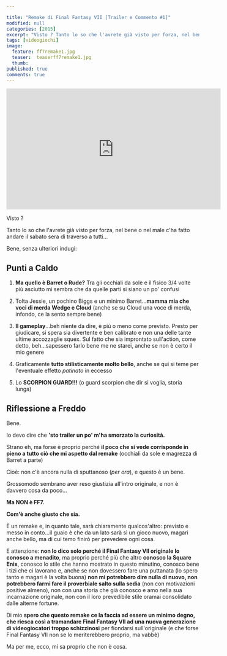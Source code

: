 ```yaml
---

title: "Remake di Final Fantasy VII [Trailer e Commento #1]"
modified: null
categories: [2015]
excerpt: "Visto ? Tanto lo so che l'avrete già visto per forza, nel bene o nel male c'ha fatto andare il sabato sera di traverso a tutti..."
tags: [videogiochi]
image: 
  feature: ff7remake1.jpg
  teaser:  teaserff7remake1.jpg
  thumb: 
published: true
comments: true
---
```


<iframe width="560" height="315" src="https://www.youtube.com/embed/M7hlrQVzrWY" frameborder="0" allowfullscreen></iframe>

Visto ?

Tanto lo so che l'avrete già visto per forza, nel bene o nel male c'ha fatto andare il sabato sera di traverso a tutti...

Bene, senza ulteriori indugi:

## Punti a Caldo

1. **Ma quello è Barret o Rude?** Tra gli occhiali da sole e il fisico 3/4 volte più asciutto mi sembra che da quelle parti si siano un po' confusi

2. Tolta Jessie, un pochino Biggs e un minimo Barret...**mamma mia che voci di merda Wedge e Cloud** (anche se su Cloud una voce di merda, infondo, ce la sento sempre bene)

3. **Il gameplay**...beh niente da dire, è più o meno come previsto. Presto per giudicare, si spera sia divertente e ben calibrato e non una delle tante ultime accozzaglie squex. Sul fatto che sia improntato sull'action, come detto, beh...sapessero farlo bene me ne starei, anche se non è certo il mio genere

4. Graficamente **tutto stilisticamente molto bello**, anche se qui si teme per l'eventuale effetto _patinato_ in eccesso

5. Lo **SCORPION GUARD!!!** (o guard scorpion che dir si voglia, storia lunga)

## Riflessione a Freddo

Bene. 

Io devo dire che **'sto trailer un po' m'ha smorzato la curiosità.** 

Strano eh, ma forse è proprio perché **il poco che si vede corrisponde in pieno a tutto ciò che mi aspetto dal remake** (occhiali da sole e magrezza di Barret a parte) 

Cioè: non c'è ancora nulla di sputtanoso (_per ora_), e questo è un bene. 

Grossomodo sembrano aver reso giustizia all'intro originale, e non è davvero cosa da poco... 

**Ma NON è FF7.** 

**Com'è anche giusto che sia.**

È un remake e, in quanto tale, sarà chiaramente qualcos'altro: previsto e messo in conto...il guaio è che da un lato sarà sì un gioco nuovo, magari anche bello, ma di cui temo finirò per prevedere ogni cosa.

E attenzione: **non lo dico solo perché il Final Fantasy VII originale lo conosco a menadito**, ma proprio perché più che altro **conosco la Square Enix**, conosco lo stile che hanno mostrato in questo minutino, conosco bene i tizi che ci lavorano e, anche se non dovessero fare una puttanata (lo spero tanto e magari è la volta buona) **non mi potrebbero dire nulla di nuovo, non potrebbero farmi fare il proverbiale salto sulla sedia** (non con motivazioni positive almeno), non con una storia che già conosco e amo nella sua incarnazione originale, non con il loro prevedibile stile oramai consolidato dalle alterne fortune.

Di mio **spero che questo remake ce la faccia ad essere un minimo degno, che riesca così a tramandare Final Fantasy VII ad una nuova generazione di videogiocatori troppo schizzinosi** per fiondarsi sull'originale (e che forse Final Fantasy VII non se lo meriterebbero proprio, ma vabbè)

Ma per me, ecco, mi sa proprio che non è cosa.